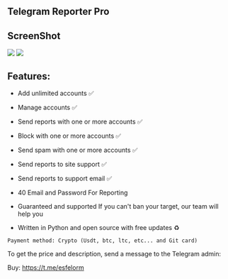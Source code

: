 ## Telegram Reporter Pro


## ScreenShot

<img src="https://github.com/user-attachments/assets/e6df5094-ce33-4a08-9835-d6b4b4c598b5">

<img src="https://github.com/user-attachments/assets/3091e9ab-26b4-4fb7-87d8-dbc0905e9913">


## Features: 

- Add unlimited accounts ✅

- Manage accounts ✅

- Send reports with one or more accounts ✅

- Block with one or more accounts ✅

- Send spam with one or more accounts ✅

- Send reports to site support ✅

- Send reports to support email ✅

- 40 Email and Password For Reporting 

- Guaranteed and supported If you can't ban your target, our team will help you

- Written in Python and open source with free updates ♻️

`Payment method: Crypto (Usdt, btc, ltc, etc... and Git card)`

To get the price and description, send a message to the Telegram admin:

Buy: https://t.me/esfelorm
